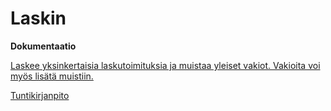 # Laskin

**Dokumentaatio**

[Laskee yksinkertaisia laskutoimituksia ja muistaa yleiset vakiot. Vakioita voi myös lisätä muistiin.](https://github.com/anliski/laskin/blob/master/dokumentointi/aiheenKuvausJaRakenne.md)



[Tuntikirjanpito](https://github.com/anliski/laskin/blob/master/dokumentointi/Tuntikirjanpito.md)
